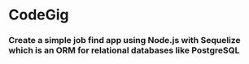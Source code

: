 # CodeGig

### Create a simple job find app using Node.js with Sequelize which is an ORM for relational databases like PostgreSQL